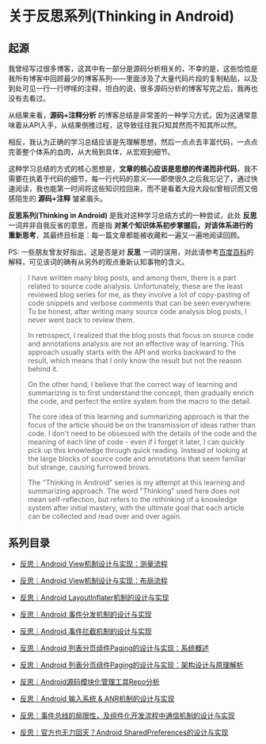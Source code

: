 # 关于反思系列(Thinking in Android)

## 起源

我曾经写过很多博客，这其中有一部分是源码分析相关的，不幸的是，这些恰恰是我所有博客中回顾最少的博客系列——里面涉及了大量代码片段的复制粘贴，以及到处可见一行一行啰嗦的注释，坦白的说，很多源码分析的博客写完之后，我再也没有去看过。

从结果来看，**源码+注释分析** 的博客总结是非常差的一种学习方式，因为这通常意味着从API入手，从结果倒推过程，这导致往往我只知其然而不知其所以然。

相反，我认为正确的学习总结应该是先理解思想，然后一点点去丰富代码，一点点完善整个体系的血肉，从大局到具体，从宏观到细节。

这种学习总结的方式的核心思想是，**文章的核心应该是思想的传递而非代码**，我不需要在执着于代码的细节，每一行代码的意义——即使很久之后我忘记了，通过快速阅读，我也能第一时间将这些知识捡回来，而不是看着大段大段似曾相识而又倍感陌生的 **源码+注释** 皱紧眉头。

**反思系列(Thinking in Android)** 是我对这种学习总结方式的一种尝试，此处 **反思** 一词并非自我反省的意思，而是指 **对某个知识体系初步掌握后，对该体系进行的重新思考**，其最终目标是：每一篇文章都能被收藏和一遍又一遍地阅读回顾。

PS: 一些朋友曾友好指出，这是否是对 **反思** 一词的误用，对此请参考[百度百科](https://baike.baidu.com/item/%E5%8F%8D%E6%80%9D/10319867#viewPageContent)的解释，可见该词的确有从另外的观点重新认知事物的含义。

> I have written many blog posts, and among them, there is a part related to source code analysis. Unfortunately, these are the least reviewed blog series for me, as they involve a lot of copy-pasting of code snippets and verbose comments that can be seen everywhere. To be honest, after writing many source code analysis blog posts, I never went back to review them.
>
> In retrospect, I realized that the blog posts that focus on source code and annotations analysis are not an effective way of learning. This approach usually starts with the API and works backward to the result, which means that I only know the result but not the reason behind it.
>
> On the other hand, I believe that the correct way of learning and summarizing is to first understand the concept, then gradually enrich the code, and perfect the entire system from the macro to the detail.
>
> The core idea of this learning and summarizing approach is that the focus of the article should be on the transmission of ideas rather than code. I don't need to be obsessed with the details of the code and the meaning of each line of code - even if I forget it later, I can quickly pick up this knowledge through quick reading. Instead of looking at the large blocks of source code and annotations that seem familiar but strange, causing furrowed brows.
>
> The "Thinking in Android" series is my attempt at this learning and summarizing approach. The word "Thinking" used here does not mean self-reflection, but refers to the rethinking of a knowledge system after initial mastery, with the ultimate goal that each article can be collected and read over and over again.

## 系列目录

* [反思｜Android View机制设计与实现：测量流程](https://github.com/qingmei2/blogs/issues/12)  
* [反思｜Android View机制设计与实现：布局流程](https://github.com/qingmei2/blogs/issues/13)

* [反思｜Android LayoutInflater机制的设计与实现](https://github.com/qingmei2/blogs/issues/25)
* [反思｜Android 事件分发机制的设计与实现](https://github.com/qingmei2/blogs/issues/27)
* [反思｜Android 事件拦截机制的设计与实现](https://github.com/qingmei2/blogs/issues/44)

* [反思｜Android 列表分页组件Paging的设计与实现：系统概述](https://github.com/qingmei2/blogs/issues/30)
* [反思｜Android 列表分页组件Paging的设计与实现：架构设计与原理解析](https://github.com/qingmei2/blogs/issues/31)

* [反思｜Android源码模块化管理工具Repo分析](https://github.com/qingmei2/blogs/issues/45)

* [反思｜Android 输入系统 & ANR机制的设计与实现](https://github.com/qingmei2/blogs/issues/46)

* [反思｜事件总线的局限性，及组件化开发流程中通信机制的设计与实现](https://github.com/qingmei2/blogs/issues/48)

* [反思｜官方也无力回天？Android SharedPreferences的设计与实现](https://github.com/qingmei2/blogs/issues/49)
